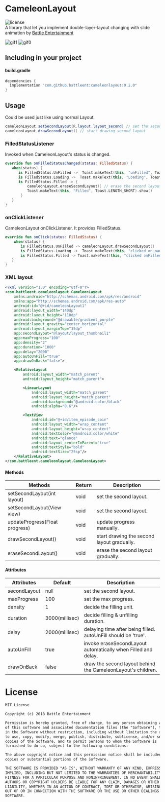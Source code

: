 # CameleonLayout
![license](https://img.shields.io/badge/license-MIT%20License-blue.svg)
<br>
A library that let you implement double-layer-layout changing with slide animation by [Battle Entertainment](https://www.battleent.com/)

![gif1](https://user-images.githubusercontent.com/24237865/38427594-a1243894-39f4-11e8-8cc1-7e9719c5a65f.gif)
![gif0](https://user-images.githubusercontent.com/24237865/38308278-8df0398e-3851-11e8-8f08-a53fad45b50a.gif)

## Including in your project
#### build.gradle
```java
dependencies {
  implementation "com.github.battleent:cameleonlayout:0.2.0"
}
```

## Usage
Could be used just like using normal Layout.

```java
cameleonLayout.setSecondLayout(R.layout.layout_second) // set the second layout
cameleonLayout.drawSecondLayout() // start drawing second layout
```

### FilledStatusListener
Invoked when CameleonLayout's status is changed.

```kotlin
override fun onFilledStatusChanged(status: FilledStatus) {
   when(status) {
      is FilledStatus.UnFilled ->  Toast.makeText(this, "unFilled", Toast.LENGTH_SHORT).show()
      is FilledStatus.Loading ->  Toast.makeText(this, "Loading", Toast.LENGTH_SHORT).show()
      is FilledStatus.Filled -> {
          cameleonLayout.eraseSecondLayout() // erase the second layout gradually when be Filled.
          Toast.makeText(this, "Filled", Toast.LENGTH_SHORT).show()
       }
   }
}
```

### onClickListener
CameleonLayout onClickListener. It provides FilledStatus.

```kotlin
override fun onClick(status: FilledStatus) {
    when(status) {
       is FilledStatus.UnFilled -> cameleonLayout.drawSecondLayout()
       is FilledStatus.Loading ->  Toast.makeText(this, "clicked onLoading", Toast.LENGTH_SHORT).show()
       is FilledStatus.Filled -> Toast.makeText(this, "clicked onFilled", Toast.LENGTH_SHORT).show()
   }
}
```

### XML layout
```xml
<?xml version="1.0" encoding="utf-8"?>
<com.battleent.cameleonlayout.CameleonLayout
    xmlns:android="http://schemas.android.com/apk/res/android"
    xmlns:app="http://schemas.android.com/apk/res-auto"
    android:id="@+id/cameleonLayout1"
    android:layout_width="140dp"
    android:layout_height="110dp"
    android:background="@drawable/gradient_purple"
    android:layout_gravity="center_horizontal"
    android:layout_marginTop="15dp"
    app:secondLayout="@layout/layout_thumbnail1"
    app:maxProgress="100"
    app:density="2"
    app:duration="1000"
    app:delay="2000"
    app:autoUnFill="true"
    app:drawOnBack="false">

    <RelativeLayout
        android:layout_width="match_parent"
        android:layout_height="match_parent">

        <LinearLayout
            android:layout_width="match_parent"
            android:layout_height="match_parent"
            android:background="@android:color/black"
            android:alpha="0.6"/>

        <TextView
            android:id="@+id/item_episode_coin"
            android:layout_width="wrap_content"
            android:layout_height="wrap_content"
            android:textColor="@android:color/white"
            android:text="glance"
            android:layout_centerInParent="true"
            android:textStyle="bold"
            android:textSize="25sp"/>
    </RelativeLayout>
</com.battleent.cameleonlayout.CameleonLayout>
```

#### Methods
Methods | Return | Description
--- | --- | ---
setSecondLayout(int layout) | void | set the second layout.
setSecondLayout(View view) | void | set the second layout.
updateProgress(Float progress) | void | update progress manually.
drawSecondLayout() | void | start drawing the second layout gradually.
eraseSecondLayout() | void | erase the second layout gradually.

#### Attributes
Attributes | Default | Description
--- | --- | ---
secondLayout | null | set the second layout.
maxProgress | 100 | set the max progress.
density | 1 | decide the filling unit.
duration | 3000(millisec) | decide filling & unfilling duration.
delay | 2000(millisec) | delaying time after being filled. autoUnFill should be 'true'.
autoUnFill | true | invoke eraseSecondLayout automatically when Filled and delay.
drawOnBack | false | draw the second layout behind the CameleonLayout's children.


# License
```xml
MIT License

Copyright (c) 2018 Battle Entertainment

Permission is hereby granted, free of charge, to any person obtaining a copy
of this software and associated documentation files (the "Software"), to deal
in the Software without restriction, including without limitation the rights
to use, copy, modify, merge, publish, distribute, sublicense, and/or sell
copies of the Software, and to permit persons to whom the Software is
furnished to do so, subject to the following conditions:

The above copyright notice and this permission notice shall be included in all
copies or substantial portions of the Software.

THE SOFTWARE IS PROVIDED "AS IS", WITHOUT WARRANTY OF ANY KIND, EXPRESS OR
IMPLIED, INCLUDING BUT NOT LIMITED TO THE WARRANTIES OF MERCHANTABILITY,
FITNESS FOR A PARTICULAR PURPOSE AND NONINFRINGEMENT. IN NO EVENT SHALL THE
AUTHORS OR COPYRIGHT HOLDERS BE LIABLE FOR ANY CLAIM, DAMAGES OR OTHER
LIABILITY, WHETHER IN AN ACTION OF CONTRACT, TORT OR OTHERWISE, ARISING FROM,
OUT OF OR IN CONNECTION WITH THE SOFTWARE OR THE USE OR OTHER DEALINGS IN THE
SOFTWARE.
```

